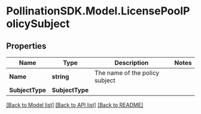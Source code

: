 
# PollinationSDK.Model.LicensePoolPolicySubject

## Properties

Name | Type | Description | Notes
------------ | ------------- | ------------- | -------------
**Name** | **string** | The name of the policy subject | 
**SubjectType** | **SubjectType** |  | 

[[Back to Model list]](../README.md#documentation-for-models)
[[Back to API list]](../README.md#documentation-for-api-endpoints)
[[Back to README]](../README.md)

